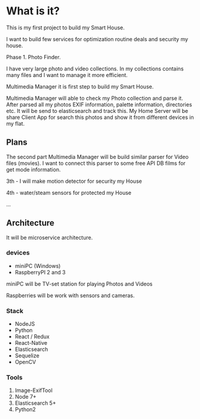 # What is it?

This is my first project to build my Smart House.

I want to build few services for optimization routine deals and security my house. 

Phase 1. Photo Finder.

I have very large photo and video collections. In my collections contains many files and I want to manage it more efficient.
 
Multimedia Manager it is first step to build my Smart House.

Multimedia Manager will able to check my Photo collection and parse it.
After parsed all my photos EXIF information, palette information, directories etc. It will be send to elasticsearch and track this.
My Home Server will be share Client App for search this photos and show it from different devices in my flat.

## Plans

The second part Multimedia Manager will be build similar parser for Video files (movies). I want to connect this parser to some free API DB films for get mode information.

3th - I will make motion detector for security my House

4th - water/steam sensors for protected my House

...

## Architecture

It will be microservice architecture.

### devices
- miniPC (Windows)
- RaspberryPI 2 and 3

miniPC will be TV-set station for playing Photos and Videos

Raspberries will be work with sensors and cameras.

### Stack
- NodeJS
- Python
- React / Redux
- React-Native
- Elasticsearch
- Sequelize
- OpenCV

### Tools
1. Image-ExifTool
2. Node 7+
3. Elasticsearch 5+
4. Python2
